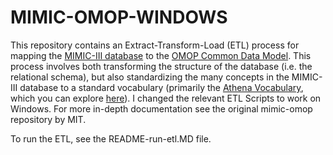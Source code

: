 MIMIC-OMOP-WINDOWS
==========

This repository contains an Extract-Transform-Load (ETL) process for mapping the [MIMIC-III database](mimic.physionet.org) to the [OMOP Common Data Model](https://github.com/OHDSI/CommonDataModel). This process involves both transforming the structure of the database (i.e. the relational schema), but also standardizing the many concepts in the MIMIC-III database to a standard vocabulary (primarily the [Athena Vocabulary](https://www.ohdsi.org/analytic-tools/athena-standardized-vocabularies/), which you can explore [here](athena.ohdsi.org)). I changed the relevant ETL Scripts to work on Windows. For more in-depth documentation see the original mimic-omop repository by MIT.

To run the ETL, see the README-run-etl.MD file.

